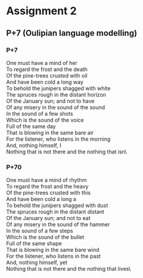 # Assignment 2

## P+7 (Oulipian language modelling)

### P+7

One must have a mind of her\
To regard the frost and the death\
Of the pine-trees crusted with oil\
And have been cold a long way\
To behold the junipers shagged with white\
The spruces rough in the distant horizon\
Of the January sun; and not to have\
Of any misery in the sound of the sound\
In the sound of a few shots\
Which is the sound of the voice\
Full of the same day\
That is blowing in the same bare air\
For the listener, who listens in the morning\
And, nothing himself, I\
Nothing that is not there and the nothing that isn\

### P+70

One must have a mind of rhythm\
To regard the frost and the heavy\
Of the pine-trees crusted with this\
And have been cold a long a\
To behold the junipers shagged with dust\
The spruces rough in the distant distant\
Of the January sun; and not to eat\
Of any misery in the sound of the hammer\
In the sound of a few steps\
Which is the sound of the bullet\
Full of the same shape\
That is blowing in the same bare wind\
For the listener, who listens in the past\
And, nothing himself, yet\
Nothing that is not there and the nothing that lives\
